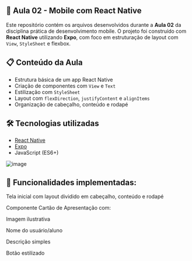 ## 📱 Aula 02 - Mobile com React Native

Este repositório contém os arquivos desenvolvidos durante a **Aula 02** da disciplina prática de desenvolvimento mobile. 
O projeto foi construído com **React Native** utilizando **Expo**, com foco em estruturação de layout com `View`, `StyleSheet` e flexbox.

## 📋 Conteúdo da Aula

- Estrutura básica de um app React Native
- Criação de componentes com `View` e `Text`
- Estilização com `StyleSheet`
- Layout com `flexDirection`, `justifyContent` e `alignItems`
- Organização de cabeçalho, conteúdo e rodapé

## 🛠 Tecnologias utilizadas

- [React Native](https://reactnative.dev/)
- [Expo](https://expo.dev/)
- JavaScript (ES6+)

![image](https://github.com/user-attachments/assets/ba65d9a3-0137-4fc7-b159-8e82204ac928)

## 🧩 Funcionalidades implementadas:
Tela inicial com layout dividido em cabeçalho, conteúdo e rodapé

Componente Cartão de Apresentação com:

Imagem ilustrativa

Nome do usuário/aluno

Descrição simples

Botão estilizado
